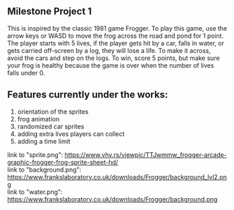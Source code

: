 ## Milestone Project 1

This is inspired by the classic 1981 game Frogger. To play this game, use the arrow keys or WASD to move the frog across the road and pond for 1 point. The player starts with 5 lives, if the player gets hit by a car, falls in water, or gets carried off-screen by a log, they will lose a life. To make it across, avoid the cars and step on the logs. To win, score 5 points, but make sure your frog is healthy because the game is over when the number of lives falls under 0.

## Features currently under the works: 
1. orientation of the sprites
2. frog animation
3. randomized car sprites
4. adding extra lives players can collect
5. adding a time limit



link to "sprite.png": https://www.vhv.rs/viewpic/TTJwmmw_frogger-arcade-graphic-frogger-frog-sprite-sheet-hd/<br>
link to "background.png": https://www.frankslaboratory.co.uk/downloads/Frogger/background_lvl2.png<br>
link to "water.png": https://www.frankslaboratory.co.uk/downloads/Frogger/background.png<br>

